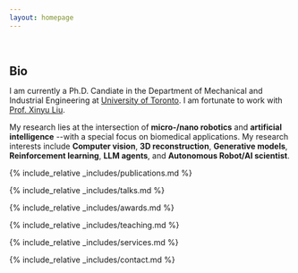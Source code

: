 ```yaml
---
layout: homepage
---
```


<h1 id="about-me"></h1>

<h2 style="margin: 60px 0px 10px;">Bio</h2>

I am currently a Ph.D. Candiate in the Department of Mechanical and Industrial Engineering at [University of Toronto](https://www.utoronto.ca/). I am fortunate to work with [Prof. Xinyu Liu](https://liulab.mie.utoronto.ca/). 

My research lies at the intersection of **micro-/nano robotics** and **artificial intelligence** --with a special focus on biomedical applications. My research interests include  **Computer vision**, **3D reconstruction**, **Generative models**, **Reinforcement learning**, **LLM agents**, and **Autonomous Robot/AI scientist**.


<!-- {% include_relative _includes/news.md %} -->

<!-- {% include_relative _includes/publications.md %}

{% include_relative _includes/teaching.md %}

{% include_relative _includes/talks.md %} -->

{% include_relative _includes/publications.md %}

{% include_relative _includes/talks.md %}

{% include_relative _includes/awards.md %}

{% include_relative _includes/teaching.md %}

{% include_relative _includes/services.md %}

{% include_relative _includes/contact.md %}
